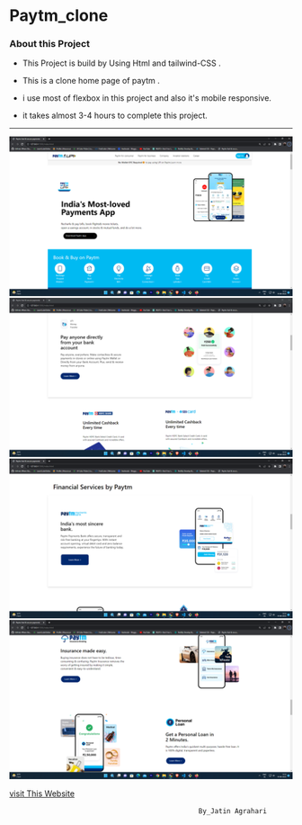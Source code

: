 
# Paytm_clone


### About this Project
- This Project is build by Using Html and tailwind-CSS .                
- This is a clone home page of paytm .
- i use most of flexbox in this project and also it's  mobile responsive.  

- it takes almost 3-4 hours to complete this project.

---

![Demo-images](https://github.com/jatin2311/Paytm-clone/blob/main/demo/SS-01.png)
![Demo-images](https://github.com/jatin2311/Paytm-clone/blob/main/demo/SS-02.png)
![Demo-images](https://github.com/jatin2311/Paytm-clone/blob/main/demo/SS-03.png)
![Demo-images](https://github.com/jatin2311/Paytm-clone/blob/main/demo/ss-04.png)

[visit This Website](https://paytm-clone-0.netlify.app/)


                                                   By_Jatin Agrahari


